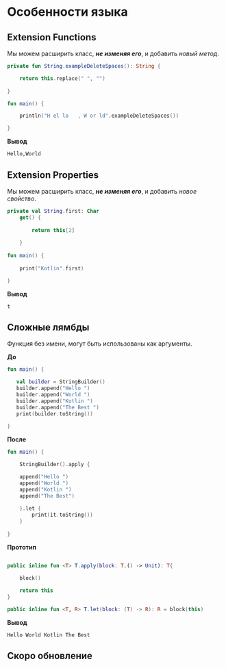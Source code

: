 # Особенности языка

## Extension Functions 
Мы можем расширить класс, ***не изменяя его***, и добавить _новый метод_.

```kotlin
private fun String.exampleDeleteSpaces(): String {

    return this.replace(" ", "")
    
}

fun main() {

    println("H el lo   , W or ld".exampleDeleteSpaces()) 

} 
```
**Вывод**
```
Hello,World
```

##
##

## Extension Properties
Мы можем расширить класс, ***не изменяя его***, и добавить _новое свойство_.

```kotlin
private val String.first: Char
    get() {
        
        return this[2]
        
    }
        
fun main() {
        
    print("Kotlin".first)

} 
```
**Вывод**
```
t
```

##
##

## Сложные лямбды
Функция без имени, могут быть использованы как аргументы.

**До**
 ```kotlin
fun main() {

    val builder = StringBuilder()
    builder.append("Hello ")
    builder.append("World ")
    builder.append("Kotlin ")
    builder.append("The Best ")
    print(builder.toString())
    
}
 ```
 
**После**
```kotlin
fun main() {

    StringBuilder().apply {

    append("Hello ")
    append("World ")
    append("Kotlin ")
    append("The Best")
    
    }.let {
        print(it.toString())
    }
    
}
```
**Прототип**
```kotlin

public inline fun <T> T.apply(block: T.() -> Unit): T{

    block()
    
    return this
}

public inline fun <T, R> T.let(block: (T) -> R): R = block(this)

```
**Вывод**
```
Hello World Kotlin The Best
```

##
##

## Скоро обновление
